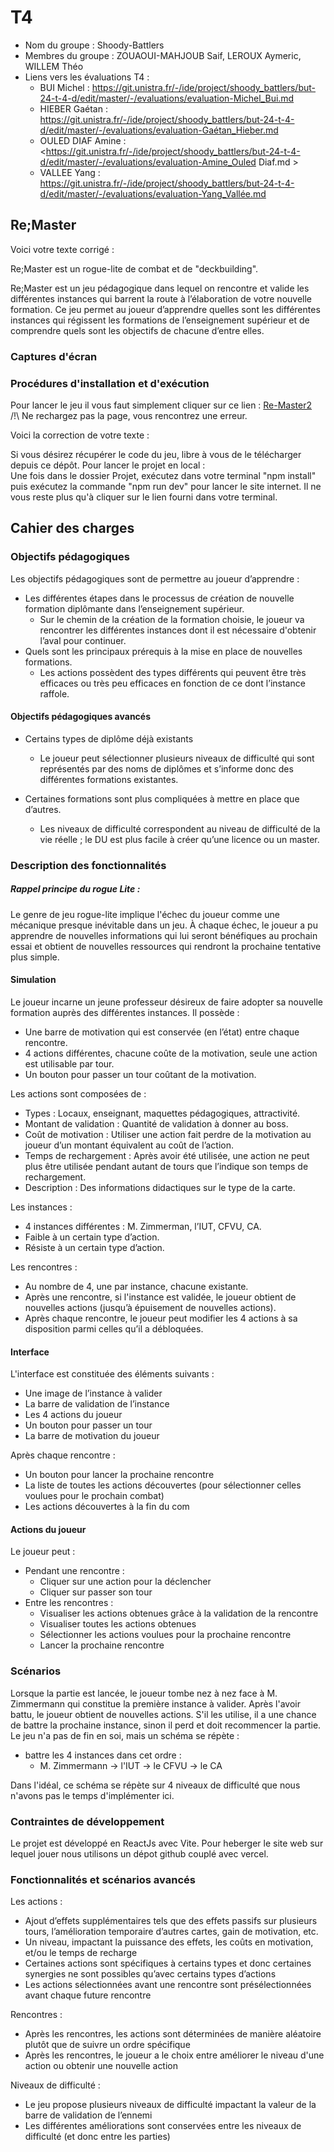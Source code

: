 # T4

- Nom du groupe : Shoody-Battlers
- Membres du groupe : ZOUAOUI-MAHJOUB Saif, LEROUX Aymeric, WILLEM Théo
- Liens vers les évaluations T4 :
  - BUI Michel : <https://git.unistra.fr/-/ide/project/shoody_battlers/but-24-t-4-d/edit/master/-/evaluations/evaluation-Michel_Bui.md>
  - HIEBER Gaétan : <https://git.unistra.fr/-/ide/project/shoody_battlers/but-24-t-4-d/edit/master/-/evaluations/evaluation-Gaétan_Hieber.md>
  - OULED DIAF Amine : <https://git.unistra.fr/-/ide/project/shoody_battlers/but-24-t-4-d/edit/master/-/evaluations/evaluation-Amine_Ouled Diaf.md >
  - VALLEE Yang : <https://git.unistra.fr/-/ide/project/shoody_battlers/but-24-t-4-d/edit/master/-/evaluations/evaluation-Yang_Vallée.md>


## Re;Master

Voici votre texte corrigé :

Re;Master est un rogue-lite de combat et de "deckbuilding".

Re;Master est un jeu pédagogique dans lequel on rencontre et valide les différentes instances qui barrent la route à l’élaboration de votre nouvelle formation. Ce jeu permet au joueur d’apprendre quelles sont les différentes instances qui régissent les formations de l’enseignement supérieur et de comprendre quels sont les objectifs de chacune d’entre elles.

### Captures d'écran

### Procédures d'installation et d'exécution
Pour lancer le jeu il vous faut simplement cliquer sur ce lien : [Re-Master2](https://re-master2.vercel.app/)  
/!\ Ne rechargez pas la page, vous rencontrez une erreur.

Voici la correction de votre texte :

Si vous désirez récupérer le code du jeu, libre à vous de le télécharger depuis ce dépôt. Pour lancer le projet en local :  
Une fois dans le dossier Projet, exécutez dans votre terminal "npm install" puis exécutez la commande "npm run dev" pour lancer le site internet. Il ne vous reste plus qu'à cliquer sur le lien fourni dans votre terminal.

## Cahier des charges

### Objectifs pédagogiques

Les objectifs pédagogiques sont de permettre au joueur d’apprendre :

- Les différentes étapes dans le processus de création de nouvelle formation diplômante dans l’enseignement supérieur.
  - Sur le chemin de la création de la formation choisie, le joueur va rencontrer les différentes instances dont il est nécessaire d'obtenir l’aval pour continuer.
- Quels sont les principaux prérequis à la mise en place de nouvelles formations.
  - Les actions possèdent des types différents qui peuvent être très efficaces ou très peu efficaces en fonction de ce dont l’instance raffole.

#### Objectifs pédagogiques avancés 

- Certains types de diplôme déjà existants
  - Le joueur peut sélectionner plusieurs niveaux de difficulté qui sont représentés par des noms de diplômes et s’informe donc des différentes formations existantes.

- Certaines formations sont plus compliquées à mettre en place que d’autres.
  - Les niveaux de difficulté correspondent au niveau de difficulté de la vie réelle ; le DU est plus facile à créer qu’une licence ou un master.

### Description des fonctionnalités

##### Rappel principe du rogue Lite : 
Le genre de jeu rogue-lite implique l'échec du joueur comme une mécanique presque inévitable dans un jeu. À chaque échec, le joueur a pu apprendre de nouvelles informations qui lui seront bénéfiques au prochain essai et obtient de nouvelles ressources qui rendront la prochaine tentative plus simple.

#### Simulation
Le joueur incarne un jeune professeur désireux de faire adopter sa nouvelle formation auprès des différentes instances. Il possède :

- Une barre de motivation qui est conservée (en l’état) entre chaque rencontre.
- 4 actions différentes, chacune coûte de la motivation, seule une action est utilisable par tour.
- Un bouton pour passer un tour coûtant de la motivation.

Les actions sont composées de :

- Types : Locaux, enseignant, maquettes pédagogiques, attractivité.
- Montant de validation : Quantité de validation à donner au boss.
- Coût de motivation : Utiliser une action fait perdre de la motivation au joueur d’un montant équivalent au coût de l’action.
- Temps de rechargement : Après avoir été utilisée, une action ne peut plus être utilisée pendant autant de tours que l’indique son temps de rechargement.
- Description : Des informations didactiques sur le type de la carte.

Les instances :

- 4 instances différentes : M. Zimmerman, l’IUT, CFVU, CA.
- Faible à un certain type d’action.
- Résiste à un certain type d’action.

Les rencontres :

- Au nombre de 4, une par instance, chacune existante.
- Après une rencontre, si l'instance est validée, le joueur obtient de nouvelles actions (jusqu’à épuisement de nouvelles actions).
- Après chaque rencontre, le joueur peut modifier les 4 actions à sa disposition parmi celles qu’il a débloquées.

#### Interface

L'interface est constituée des éléments suivants :

- Une image de l’instance à valider
- La barre de validation de l’instance
- Les 4 actions du joueur
- Un bouton pour passer un tour
- La barre de motivation du joueur

Après chaque rencontre :

- Un bouton pour lancer la prochaine rencontre
- La liste de toutes les actions découvertes (pour sélectionner celles voulues pour le prochain combat)
- Les actions découvertes à la fin du com


#### Actions du joueur
Le joueur peut : 
- Pendant une rencontre : 
  - Cliquer sur une action pour la déclencher
  - Cliquer sur passer son tour
- Entre les rencontres :
  - Visualiser les actions obtenues grâce à la validation de la rencontre
  - Visualiser toutes les actions obtenues
  - Sélectionner les actions voulues pour la prochaine rencontre
  - Lancer la prochaine rencontre


### Scénarios

Lorsque la partie est lancée, le joueur tombe nez à nez face à M. Zimmermann qui constitue la première instance à valider. Après l'avoir battu, le joueur obtient de nouvelles actions. S'il les utilise, il a une chance de battre la prochaine instance, sinon il perd et doit recommencer la partie. Le jeu n'a pas de fin en soi, mais un schéma se répète : 
- battre les 4 instances dans cet ordre : 
  - M. Zimmermann -> l'IUT -> le CFVU -> le CA 

Dans l'idéal, ce schéma se répète sur 4 niveaux de difficulté que nous n'avons pas le temps d'implémenter ici.

### Contraintes de développement

Le projet est développé en ReactJs avec Vite.
Pour heberger le site web sur lequel jouer nous utilisons un dépot github couplé avec vercel.

### Fonctionnalités et scénarios avancés

Les actions : 
- Ajout d’effets supplémentaires tels que des effets passifs sur plusieurs tours, l’amélioration temporaire d’autres cartes, gain de motivation, etc.
- Un niveau, impactant la puissance des effets, les coûts en motivation, et/ou le temps de recharge
- Certaines actions sont spécifiques à certains types et donc certaines synergies ne sont possibles qu’avec certains types d’actions
- Les actions sélectionnées avant une rencontre sont présélectionnées avant chaque future rencontre

Rencontres : 
- Après les rencontres, les actions sont déterminées de manière aléatoire plutôt que de suivre un ordre spécifique
- Après les rencontres, le joueur a le choix entre améliorer le niveau d'une action ou obtenir une nouvelle action

Niveaux de difficulté : 
- Le jeu propose plusieurs niveaux de difficulté impactant la valeur de la barre de validation de l’ennemi
- Les différentes améliorations sont conservées entre les niveaux de difficulté (et donc entre les parties)



